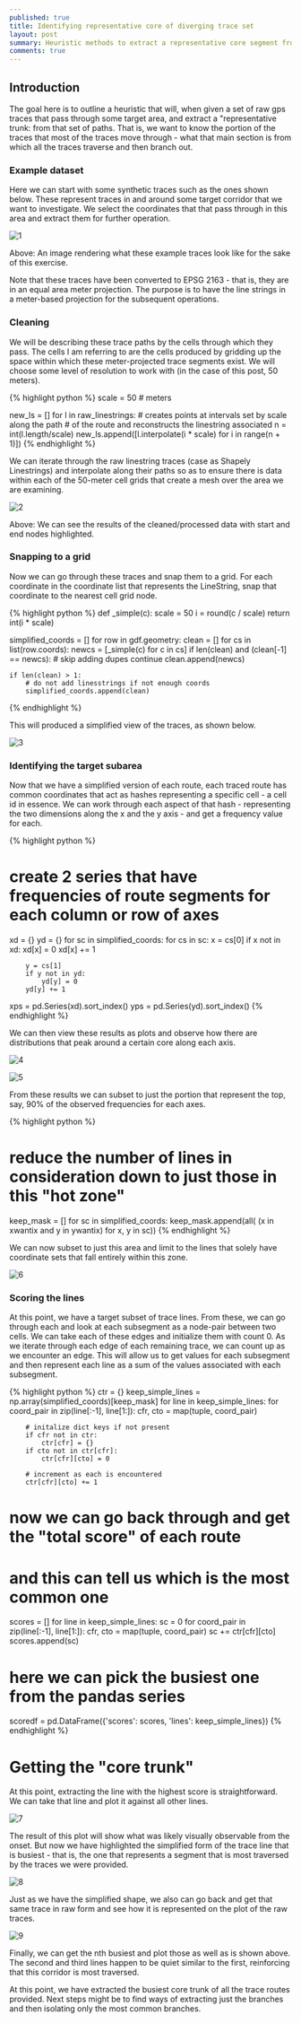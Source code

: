 ```yaml
---
published: true
title: Identifying representative core of diverging trace set
layout: post
summary: Heuristic methods to extract a representative core segment from a corridor trace set
comments: true
---
```



## Introduction

The goal here is to outline a heuristic that will, when given a set of raw gps traces that pass through some target area, and extract a "representative trunk: from that set of paths. That is, we want to know the portion of the traces that most of the traces move through - what that main section is from which all the traces traverse and then branch out.


### Example dataset

Here we can start with some synthetic traces such as the ones shown below. These represent traces in and around some target corridor that we want to investigate. We select the coordinates that that pass through in this area and extract them for further operation.

![1](https://raw.githubusercontent.com/kuanb/kuanb.github.io/master/images/_posts/find_trace_trunk/1.png)

Above: An image rendering what these example traces look like for the sake of this exercise.

Note that these traces have been converted to EPSG 2163 - that is, they are in an equal area meter projection. The purpose is to have the line strings in a meter-based projection for the subsequent operations.

### Cleaning

We will be describing these trace paths by the cells through which they pass. The cells I am referring to are the cells produced by gridding up the space within which these meter-projected trace segments exist. We will choose some level of resolution to work with (in the case of this post, 50 meters).

{% highlight python %}
scale = 50  # meters

new_ls = []
for l in raw_linestrings:
    # creates points at intervals set by scale along the path
    # of the route and reconstructs the linestring associated
    n = int(l.length/scale)
    new_ls.append([l.interpolate(i * scale) for i in range(n + 1)])
{% endhighlight %}

We can iterate through the raw linestring traces (case as Shapely Linestrings) and interpolate along their paths so as to ensure there is data within each of the 50-meter cell grids that create a mesh over the area we are examining.

![2](https://raw.githubusercontent.com/kuanb/kuanb.github.io/master/images/_posts/find_trace_trunk/2.png)

Above: We can see the results of the cleaned/processed data with start and end nodes highlighted.

### Snapping to a grid

Now we can go through these traces and snap them to a grid. For each coordinate in the coordinate list that represents the LineString, snap that coordinate to the nearest cell grid node.

{% highlight python %}
def _simple(c):
    scale = 50
    i = round(c / scale)
    return int(i * scale)

simplified_coords = []
for row in gdf.geometry:
    clean = []
    for cs in list(row.coords):
        newcs = [_simple(c) for c in cs]
        if len(clean) and (clean[-1] == newcs):
            # skip adding dupes
            continue
        clean.append(newcs)
        
    if len(clean) > 1:
        # do not add linesstrings if not enough coords
        simplified_coords.append(clean)
{% endhighlight %}

This will produced a simplified view of the traces, as shown below.

![3](https://raw.githubusercontent.com/kuanb/kuanb.github.io/master/images/_posts/find_trace_trunk/3.png)

### Identifying the target subarea

Now that we have a simplified version of each route, each traced route has common coordinates that act as hashes representing a specific cell - a cell id in essence. We can work through each aspect of that hash - representing the two dimensions along the x and the y axis - and get a frequency value for each.

{% highlight python %}
# create 2 series that have frequencies of route segments for each column or row of axes
xd = {}
yd = {}
for sc in simplified_coords:
    for cs in sc:
        x = cs[0]
        if x not in xd:
            xd[x] = 0
        xd[x] += 1
        
        y = cs[1]
        if y not in yd:
            yd[y] = 0
        yd[y] += 1

xps = pd.Series(xd).sort_index()
yps = pd.Series(yd).sort_index()
{% endhighlight %}

We can then view these results as plots and observe how there are distributions that peak around a certain core along each axis.

![4](https://raw.githubusercontent.com/kuanb/kuanb.github.io/master/images/_posts/find_trace_trunk/4.png)

![5](https://raw.githubusercontent.com/kuanb/kuanb.github.io/master/images/_posts/find_trace_trunk/5.png)

From these results we can subset to just the portion that represent the top, say, 90% of the observed frequencies for each axes.

{% highlight python %}
# reduce the number of lines in consideration down to just those in this "hot zone"
keep_mask = []
for sc in simplified_coords:
    keep_mask.append(all(
        (x in xwantix and y in ywantix)
        for x, y in sc))
{% endhighlight %}

We can now subset to just this area and limit to the lines that solely have coordinate sets that fall entirely within this zone.

![6](https://raw.githubusercontent.com/kuanb/kuanb.github.io/master/images/_posts/find_trace_trunk/6.png)

### Scoring the lines

At this point, we have a target subset of trace lines. From these, we can go through each and look at each subsegment as a node-pair between two cells. We can take each of these edges and initialize them with count 0. As we iterate through each edge of each remaining trace, we can count up as we encounter an edge. This will allow us to get values for each subsegment and then represent each line as a sum of the values associated with each subsegment.

{% highlight python %}
ctr = {}
keep_simple_lines = np.array(simplified_coords)[keep_mask]
for line in keep_simple_lines:
    for coord_pair in zip(line[:-1], line[1:]):
        cfr, cto = map(tuple, coord_pair)
        
        # initalize dict keys if not present
        if cfr not in ctr:
            ctr[cfr] = {}
        if cto not in ctr[cfr]:
            ctr[cfr][cto] = 0
            
        # increment as each is encountered
        ctr[cfr][cto] += 1

# now we can go back through and get the "total score" of each route
# and this can tell us which is the most common one
scores = []
for line in keep_simple_lines:
    sc = 0
    for coord_pair in zip(line[:-1], line[1:]):
        cfr, cto = map(tuple, coord_pair)
        sc += ctr[cfr][cto]
    scores.append(sc)

# here we can pick the busiest one from the pandas series
scoredf = pd.DataFrame({'scores': scores, 'lines': keep_simple_lines})
{% endhighlight %}

# Getting the "core trunk"

At this point, extracting the line with the highest score is straightforward. We can take that line and plot it against all other lines.

![7](https://raw.githubusercontent.com/kuanb/kuanb.github.io/master/images/_posts/find_trace_trunk/7.png)

The result of this plot will show what was likely visually observable from the onset. But now we have highlighted the simplified form of the trace line that is busiest - that is, the one that represents a segment that is most traversed by the traces we were provided.

![8](https://raw.githubusercontent.com/kuanb/kuanb.github.io/master/images/_posts/find_trace_trunk/8.png)

Just as we have the simplified shape, we also can go back and get that same trace in raw form and see how it is represented on the plot of the raw traces.

![9](https://raw.githubusercontent.com/kuanb/kuanb.github.io/master/images/_posts/find_trace_trunk/9.png)

Finally, we can get the nth busiest and plot those as well as is shown above. The second and third lines happen to be quiet similar to the first, reinforcing that this corridor is most traversed.

At this point, we have extracted the busiest core trunk of all the trace routes provided. Next steps might be to find ways of extracting just the branches and then isolating only the most common branches.